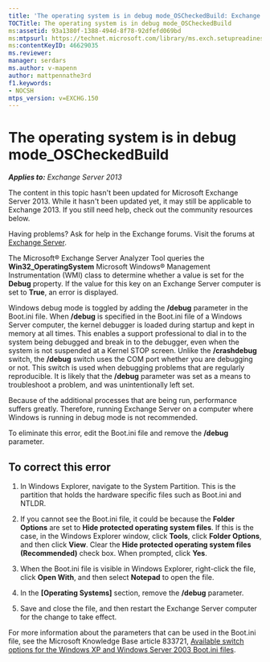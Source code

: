 ```yaml
---
title: 'The operating system is in debug mode_OSCheckedBuild: Exchange 2013 Help'
TOCTitle: The operating system is in debug mode_OSCheckedBuild
ms:assetid: 93a1380f-1388-494d-8f78-92dfefd069bd
ms:mtpsurl: https://technet.microsoft.com/library/ms.exch.setupreadiness.oscheckedbuild(v=EXCHG.150)
ms:contentKeyID: 46629035
ms.reviewer: 
manager: serdars
ms.author: v-mapenn
author: mattpennathe3rd
f1.keywords:
- NOCSH
mtps_version: v=EXCHG.150
---
```


# The operating system is in debug mode\_OSCheckedBuild

_**Applies to:** Exchange Server 2013_

The content in this topic hasn't been updated for Microsoft Exchange Server 2013. While it hasn't been updated yet, it may still be applicable to Exchange 2013. If you still need help, check out the community resources below.

Having problems? Ask for help in the Exchange forums. Visit the forums at [Exchange Server](https://go.microsoft.com/fwlink/p/?linkid=60612).

The Microsoft® Exchange Server Analyzer Tool queries the **Win32\_OperatingSystem** Microsoft Windows® Management Instrumentation (WMI) class to determine whether a value is set for the **Debug** property. If the value for this key on an Exchange Server computer is set to **True**, an error is displayed.

Windows debug mode is toggled by adding the **/debug** parameter in the Boot.ini file. When **/debug** is specified in the Boot.ini file of a Windows Server computer, the kernel debugger is loaded during startup and kept in memory at all times. This enables a support professional to dial in to the system being debugged and break in to the debugger, even when the system is not suspended at a Kernel STOP screen. Unlike the **/crashdebug** switch, the **/debug** switch uses the COM port whether you are debugging or not. This switch is used when debugging problems that are regularly reproducible. It is likely that the **/debug** parameter was set as a means to troubleshoot a problem, and was unintentionally left set.

Because of the additional processes that are being run, performance suffers greatly. Therefore, running Exchange Server on a computer where Windows is running in debug mode is not recommended.

To eliminate this error, edit the Boot.ini file and remove the **/debug** parameter.

## To correct this error

1. In Windows Explorer, navigate to the System Partition. This is the partition that holds the hardware specific files such as Boot.ini and NTLDR.

2. If you cannot see the Boot.ini file, it could be because the **Folder Options** are set to **Hide protected operating system files**. If this is the case, in the Windows Explorer window, click **Tools**, click **Folder Options**, and then click **View**. Clear the **Hide protected operating system files (Recommended)** check box. When prompted, click **Yes**.

3. When the Boot.ini file is visible in Windows Explorer, right-click the file, click **Open With**, and then select **Notepad** to open the file.

4. In the **\[Operating Systems\]** section, remove the **/debug** parameter.

5. Save and close the file, and then restart the Exchange Server computer for the change to take effect.

For more information about the parameters that can be used in the Boot.ini file, see the Microsoft Knowledge Base article 833721, [Available switch options for the Windows XP and Windows Server 2003 Boot.ini files](https://support.microsoft.com/help/833721).
